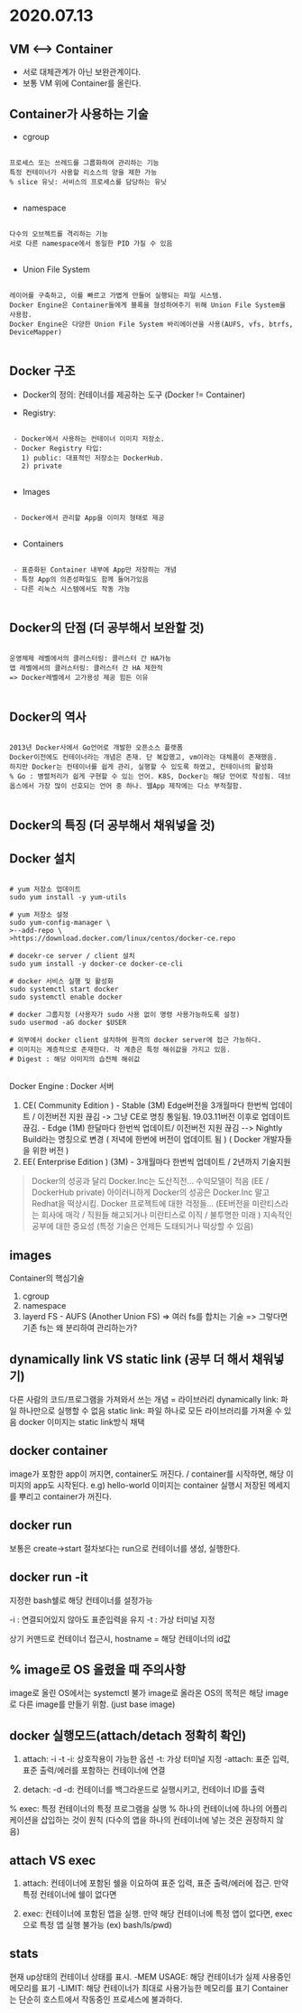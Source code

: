 2020.07.13
==========

VM <--> Container
------------------
* 서로 대체관계가 아닌 보완관계이다.
* 보통 VM 위에 Container를 올린다.

Container가 사용하는 기술
---------------------
+ cgroup
<pre>
<code>
프로세스 또는 쓰레드를 그룹화하여 관리하는 기능
특정 컨테이너가 사용할 리소스의 양을 제한 가능
% slice 유닛: 서비스의 프로세스를 담당하는 유닛
</code>
</pre>


+ namespace
<pre>
<code>
다수의 오브젝트를 격리하는 기능
서로 다른 namespace에서 동일한 PID 가질 수 있음
</code>
</pre>


+ Union File System
<pre>
<code>
레이어를 구축하고, 이를 빠르고 가볍게 만들어 실행되는 파일 시스템.
Docker Engine은 Container들에게 블록을 형성하여주기 위해 Union File System을 사용함.
Docker Engine은 다양한 Union File System 바리에이션을 사용(AUFS, vfs, btrfs, DeviceMapper)
</code>
</pre>

Docker 구조
-----------
* Docker의 정의: 컨테이너를 제공하는 도구 (Docker != Container)

* Registry: 
<pre>
<code>
 - Docker에서 사용하는 컨테이너 이미지 저장소. 
 - Docker Registry 타입:
   1) public: 대표적인 저장소는 DockerHub.
   2) private
</code>
</pre>

* Images
<pre>
<code>
 - Docker에서 관리할 App을 이미지 형태로 제공
</code>
</pre>

* Containers
<pre>
<code>
 - 표준화된 Container 내부에 App만 저장하는 개념
 - 특정 App의 의존성파일도 함께 들어가있음
 - 다른 리눅스 시스템에서도 작동 가능
</code>
</pre>

Docker의 단점 (더 공부해서 보완할 것)
------------
<pre>
<code>
운영체제 레벨에서의 클러스터링: 클러스터 간 HA가능 
앱 레벨에서의 클러스터링: 클러스터 간 HA 제한적
=> Docker레벨에서 고가용성 제공 힘든 이유
</code>
</pre>


Docker의 역사
-------------
<pre>
<code>
2013년 Docker사에서 Go언어로 개발한 오픈소스 플랫폼
Docker이전에도 컨테이너라는 개념은 존재. 단 복잡했고, vm이라는 대체품이 존재했음.
하지만 Docker는 컨테이너를 쉽게 관리, 실행할 수 있도록 하였고, 컨테이너의 활성화
% Go : 병렬처리가 쉽게 구현할 수 있는 언어. K8S, Docker는 해당 언어로 작성됨. 데브옵스에서 가장 많이 선호되는 언어 중 하나. 웹App 제작에는 다소 부적절함.
</code>
</pre>

Docker의 특징 (더 공부해서 채워넣을 것)
-----------


Docker 설치
----------
<pre>
<code>
# yum 저장소 업데이트
sudo yum install -y yum-utils

# yum 저장소 설정
sudo yum-config-manager \
>--add-repo \
>https://download.docker.com/linux/centos/docker-ce.repo

# docekr-ce server / client 설치
sudo yum install -y docker-ce docker-ce-cli

# docker 서비스 실행 및 활성화
sudo systemctl start docker
sudo systemctl enable docker

# docker 그룹지정 (사용자가 sudo 사용 없이 명령 사용가능하도록 설정)
sudo usermod -aG docker $USER

# 외부에서 docker client 설치하여 원격의 docker server에 접근 가능하다.
# 이미지는 계층적으로 존재한다. 각 계층은 특정 해쉬값을 가지고 있음.
# Digest : 해당 이미지의 습전체 해쉬값
</code>
</pre>


Docker Engine : Docker 서버
  1) CE( Community Edition ) 
    - Stable (3M) Edge버전을 3개월마다 한번씩 업데이트 / 이전버전 지원 끊김 -> 그냥 CE로 명칭 통일됨. 19.03.11버전 이후로 업데이트 끊김.
    - Edge (1M) 한달마다 한번씩 업데이트/ 이전버전 지원 끊김 --> Nightly Build라는 명칭으로 변경 ( 저녁에 한번에 버전이 업데이트 됨 ) ( Docker 개발자들을 위한 버전 )
  2) EE( Enterprise Edition ) (3M) - 3개월마다 한번씩 업데이트 / 2년까지 기술지원

> Docker의 성공과 달리 Docker.Inc는 도산직전... 수익모델이 적음 (EE / DockerHub private)
> 아이러니하게 Docker의 성공은 Docker.Inc 말고 Redhat을 떡상시킴.
> Docker 프로젝트에 대한 걱정들... (EE버전을 미란티스라는 회사에 매각 / 직원들 해고되거나 미란티스로 이직 / 불투명한 미래 )
> 지속적인 공부에 대한 중요성 (특정 기술은 언제든 도태되거나 떡상할 수 있음)

images
-------
Container의 핵심기술
1) cgroup
2) namespace
3) layerd FS - AUFS (Another Union FS) 
  => 여러 fs를 합치는 기술
  => 그렇다면 기존 fs는 왜 분리하여 관리하는가?
 
dynamically link VS static link (공부 더 해서 채워넣기)
--------------------------------
다른 사람의 코드/프로그램을 가져와서 쓰는 개념 = 라이브러리
dynamically link: 파일 하나만으로 실행할 수 없음
static link: 파일 하나로 모든 라이브러리를 가져올 수 있음
docker 이미지는 static link방식 채택

docker container
----------------
image가 포함한 app이 꺼지면, container도 꺼진다. / container를 시작하면, 해당 이미지의 app도 시작된다.
e.g) hello-world 이미지는 container 실행시 저장된 메세지를 뿌리고 container가 꺼진다.

docker run
-----------
보통은 create->start 절차보다는 run으로 컨테이너를 생성, 실행한다.

docker run -it
----------
지정한 bash쉘로 해당 컨테이너를 설정가능

-i : 연결되어있지 않아도 표준입력을 유지
-t : 가상 터미널 지정

상기 커맨드로 컨테이너 접근시, hostname = 해당 컨테이너의 id값

% image로 OS 올렸을 때 주의사항
---------------------------
image로 올린 OS에서는 systemctl 불가
image로 올라온 OS의 목적은 해당 image로 다른 image를 만들기 위함. (just base image)

docker 실행모드(attach/detach 정확히 확인)
--------------
1) attach: -i -t
 -i: 상호작용이 가능한 옵션
 -t: 가상 터미널 지정
 -attach: 표준 입력, 표준 출력/에러를 포함하는 컨테이너에 연결
 
2) detach: -d
  -d: 컨테이너를 백그라운드로 실행시키고, 컨테이너 ID를 출력

% exec: 특정 컨테이너의 특정 프로그램을 실행
% 하나의 컨테이너에 하나의 어플리케이션을 삽입하는 것이 원칙 (다수의 앱을 하나의 컨테이너에 넣는 것은 권장하지 않음)

attach VS exec
-----------------
1) attach: 컨테이너에 포함된 쉘을 이요하여 표준 입력, 표준 출력/에러에 접근. 만약 특정 컨테이너에 쉘이 없다면

2) exec: 컨테이너에 포함된 앱을 실행. 만약 해당 컨테이너에 특정 앱이 없다면, exec으로 특정 앱 실행 불가능 (ex) bash/ls/pwd)

stats
------
현재 up상태의 컨테이너 상태를 표시. 
-MEM USAGE: 해당 컨테이너가 실제 사용중인 메모리를 표기
-LIMIT: 해당 컨테이너가 최대로 사용가능한 메모리를 표기
Container는 단순히 호스트에서 작동중인 프로세스에 불과하다.
